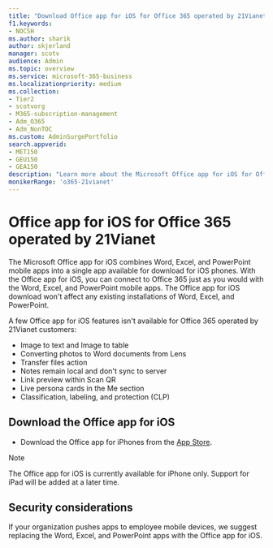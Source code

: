 ```yaml
---
title: "Download Office app for iOS for Office 365 operated by 21Vianet"
f1.keywords:
- NOCSH
ms.author: sharik
author: skjerland
manager: scotv
audience: Admin
ms.topic: overview
ms.service: microsoft-365-business
ms.localizationpriority: medium
ms.collection: 
- Tier2
- scotvorg
- M365-subscription-management 
- Adm_O365
- Adm_NonTOC
ms.custom: AdminSurgePortfolio
search.appverid:
- MET150
- GEU150
- GEA150
description: "Learn more about the Microsoft Office app for iOS for Office 365 operated by 21Vianet and how to download it for customers in China."
monikerRange: 'o365-21vianet'
---
```


# Office app for iOS for Office 365 operated by 21Vianet

The Microsoft Office app for iOS combines Word, Excel, and PowerPoint mobile apps into a single app available for download for iOS phones. With the Office app for iOS, you can connect to Office 365 just as you would with the Word, Excel, and PowerPoint mobile apps. The Office app for iOS download won't affect any existing installations of Word, Excel, and PowerPoint.

A few Office app for iOS features isn't available for Office 365 operated by 21Vianet customers:

- Image to text and Image to table 
- Converting photos to Word documents from Lens 
- Transfer files action 
- Notes remain local and don't sync to server
- Link preview within Scan QR
- Live persona cards in the Me section
- Classification, labeling, and protection (CLP)


## Download the Office app for iOS

- Download the Office app for iPhones from the [App Store](https://products.office.com/mobile/office?rtc=2). 

> [!NOTE]
> The Office app for iOS is currently available for iPhone only. Support for iPad will be added at a later time. 

## Security considerations

If your organization pushes apps to employee mobile devices, we suggest replacing the Word, Excel, and PowerPoint apps with the Office app for iOS.  


